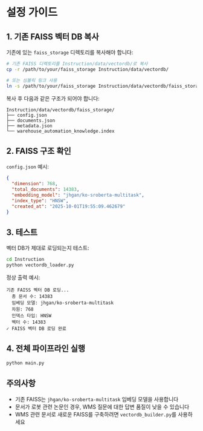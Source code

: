 # 설정 가이드

## 1. 기존 FAISS 벡터 DB 복사

기존에 있는 `faiss_storage` 디렉토리를 복사해야 합니다:

```bash
# 기존 FAISS 디렉토리를 Instruction/data/vectordb/로 복사
cp -r /path/to/your/faiss_storage Instruction/data/vectordb/

# 또는 심볼릭 링크 사용
ln -s /path/to/your/faiss_storage Instruction/data/vectordb/faiss_storage
```

복사 후 다음과 같은 구조가 되어야 합니다:

```
Instruction/data/vectordb/faiss_storage/
├── config.json
├── documents.json
├── metadata.json
└── warehouse_automation_knowledge.index
```

## 2. FAISS 구조 확인

`config.json` 예시:
```json
{
  "dimension": 768,
  "total_documents": 14383,
  "embedding_model": "jhgan/ko-sroberta-multitask",
  "index_type": "HNSW",
  "created_at": "2025-10-01T19:55:09.462679"
}
```

## 3. 테스트

벡터 DB가 제대로 로딩되는지 테스트:

```bash
cd Instruction
python vectordb_loader.py
```

정상 출력 예시:
```
기존 FAISS 벡터 DB 로딩...
  총 문서 수: 14383
  임베딩 모델: jhgan/ko-sroberta-multitask
  차원: 768
  인덱스 타입: HNSW
  벡터 수: 14383
✓ FAISS 벡터 DB 로딩 완료
```

## 4. 전체 파이프라인 실행

```bash
python main.py
```

## 주의사항

- 기존 FAISS는 `jhgan/ko-sroberta-multitask` 임베딩 모델을 사용합니다
- 문서가 로봇 관련 논문인 경우, WMS 질문에 대한 답변 품질이 낮을 수 있습니다
- WMS 관련 문서로 새로운 FAISS를 구축하려면 `vectordb_builder.py`를 사용하세요


